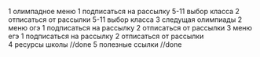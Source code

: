 1 олимпадное меню 
    1 подписаться на рассылку
        5-11 выбор класса
    2 отписаться от рассылки
        5-11 выбор класса
    3 следущая олимпиады
2 меню огэ
    1 подписаться на рассылку
    2 отписаться от рассылки
3 меню егэ
    1 подписаться на рассылку
    2 отписаться от рассылки    
4 ресурсы школы //done
5 полезные ссылки //done  
    
    